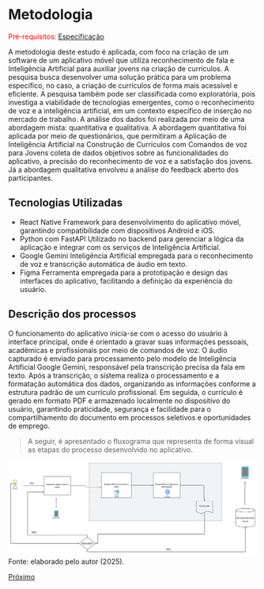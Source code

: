 # Metodologia

<span style="color:red">Pré-requisitos: <a href="3-Especificação.md">Especificação</a></span>

A metodologia deste estudo é aplicada, com foco na criação de um software de um aplicativo móvel que utiliza reconhecimento de fala e Inteligência Artificial para auxiliar jovens  na criação de currículos. A pesquisa busca desenvolver uma solução prática para um problema específico, no caso, a criação de currículos de forma mais acessível e eficiente. A pesquisa também pode ser classificada como exploratória, pois investiga a viabilidade de tecnologias emergentes, como o reconhecimento de voz e a inteligência artificial, em um contexto específico de inserção no mercado de trabalho. A análise dos dados foi realizada por meio de uma abordagem mista: quantitativa e qualitativa. A abordagem quantitativa foi aplicada por meio de questionários, que permitiram a Aplicação de Inteligência Artificial na Construção de Currículos com Comandos de voz para Jovens coleta de dados objetivos sobre as funcionalidades do aplicativo, a precisão do reconhecimento de voz e a satisfação dos jovens. Já a abordagem qualitativa envolveu a análise do feedback aberto dos participantes.

## Tecnologias Utilizadas

- React Native 
    Framework para desenvolvimento do aplicativo móvel, garantindo compatibilidade com dispositivos Android e iOS.
- Python com FastAPI 
    Utilizado no backend para gerenciar a lógica da aplicação e integrar com os serviços de Inteligência Artificial.
- Google Gemini 
    Inteligência Artificial empregada para o reconhecimento de voz e transcrição automática de áudio em texto.
- Figma
    Ferramenta empregada para a prototipação e design das interfaces do aplicativo, facilitando a definição da experiência do usuário.

## Descrição dos processos 

O funcionamento do aplicativo inicia-se com o acesso do usuário à interface principal, onde é orientado a gravar suas informações pessoais, acadêmicas e profissionais por meio de comandos de voz. O áudio capturado é enviado para processamento pelo modelo de Inteligência Artificial Google Gemini, responsável pela transcrição precisa da fala em texto. Após a transcrição, o sistema realiza o processamento e a formatação automática dos dados, organizando as informações conforme a estrutura padrão de um currículo profissional. Em seguida, o currículo é gerado em formato PDF e armazenado localmente no dispositivo do usuário, garantindo praticidade, segurança e facilidade para o compartilhamento do documento em processos seletivos e oportunidades de emprego.

> A seguir, é apresentado o fluxograma que representa de forma visual as etapas do processo desenvolvido no aplicativo.

![Arquitetura da projeto.jpeg](imagem/Arquitetura%20da%20projeto.jpeg)
Fonte: elaborado pelo autor (2025).


[Próximo](./5-Resultado.md)
